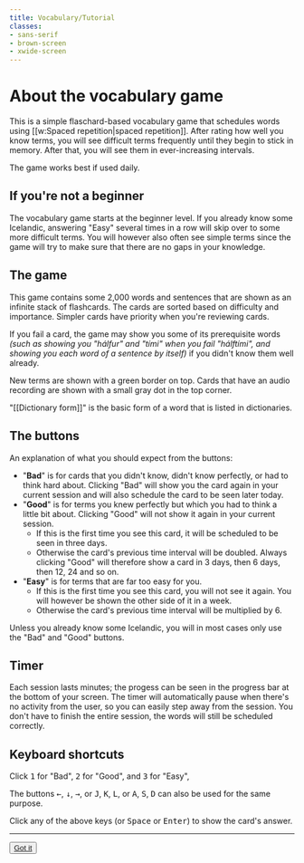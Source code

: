 ```yaml
---
title: Vocabulary/Tutorial
classes:
- sans-serif
- brown-screen
- xwide-screen
---
```


# About the vocabulary game

This is a simple flaschard-based vocabulary game that schedules words using [[w:Spaced repetition|spaced repetition]].
After rating how well you know terms, you will see difficult terms frequently until they begin to stick in memory. After that, you will see them in ever-increasing intervals.

The game works best if used daily.

## If you're not a beginner

The vocabulary game starts at the beginner level. If you already know some Icelandic, answering "Easy" several times in a row will skip over to some more difficult terms. You will however also often see simple terms since the game will try to make sure that there are no gaps in your knowledge.

## The game

This game contains some 2,000 words and sentences that are shown as an infinite stack of flashcards. The cards are sorted based on difficulty and importance. Simpler cards have priority when you're reviewing cards.

If you fail a card, the game may show you some of its prerequisite words *(such as showing you "hálfur" and "tími" when you fail "hálftími", and showing you each word of a sentence by itself)* if you didn't know them well already.

New terms are shown with a green border on top. Cards that have an audio recording are shown with a small gray dot in the top corner.

"[[Dictionary form]]" is the basic form of a word that is listed in dictionaries.

## The buttons

An explanation of what you should expect from the buttons:
- "**Bad**" is for cards that you didn't know, didn't know perfectly, or had to think hard about. Clicking "Bad" will show you the card again in your current session and will also schedule the card to be seen later today.
- "**Good**" is for terms you knew perfectly but which you had to think a little bit about. Clicking "Good" will not show it again in your current session.
  - If this is the first time you see this card, it will be scheduled to be seen in three days.
  - Otherwise the card's previous time interval will be doubled. Always clicking "Good" will therefore show a card in 3 days, then 6 days, then 12, 24 and so on.
- "**Easy**" is for terms that are far too easy for you.
  - If this is the first time you see this card, you will not see it again. You will however be shown the other side of it in a week.
  - Otherwise the card's previous time interval will be multiplied by 6.

Unless you already know some Icelandic, you will in most cases only use the "Bad" and "Good" buttons.

## Timer

Each session lasts <Constant name="EACH_SESSION_LASTS_X_MINUTES"/> minutes; the progess can be seen in the progress bar at the bottom of your screen. The timer will automatically pause when there's no activity from the user, so you can easily step away from the session. You don't have to finish the entire session, the words will still be scheduled correctly.

## Keyboard shortcuts

Click <kbd>1</kbd> for "Bad", <kbd>2</kbd> for "Good", and <kbd>3</kbd> for "Easy",

The buttons <kbd>&larr;</kbd>, <kbd>↓</kbd>, <kbd>&rarr;</kbd>, or <kbd>J</kbd>, <kbd>K</kbd>, <kbd>L</kbd>, or <kbd>A</kbd>, <kbd>S</kbd>, <kbd>D</kbd> can also be used for the same purpose.

Click any of the above keys (or <kbd>Space</kbd> or <kbd>Enter</kbd>) to show the card's answer.

***

<Button><a href="VOCABULARY_PLAY">Got it</a></Button>
